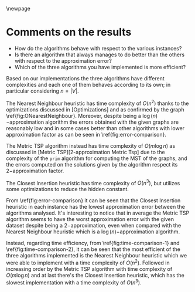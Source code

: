 \newpage

# Comments on the results

- How do the algorithms behave with respect to the various instances? 
- Is there an algorithm that always manages to do better than the others with 
respect to the approximation error? 
- Which of the three algorithms you have implemented is more efficient?

Based on our implementations the three algorithms have different complexities 
and each one of them behaves according to its own; in particular considering 
$n=|V|$.

The Nearest Neighbour heuristic has time complexity of $O(n^2)$ thanks to the 
optimizations discussed in [Optimizations] and as confirmed by the 
graph \ref{fig:ONearestNeighbour}. Moreover, despite being a 
$\log(n)-$approximation algorithm the errors obtained with the given graphs 
are reasonably low and in some cases better than other algorithms with lower 
approximation factor as can be seen in \ref{fig:error-comparison}.

The Metric TSP algorithm instead has time complexity of $O(m\log n)$ as 
discussed in [Metric TSP][2-approximation Metric Tsp] due to the complexity of 
the `prim` algorithm for computing the MST of the graphs, and the errors 
computed on the solutions given by the algorithm respect its $2-$approximation 
factor.

The Closest Insertion heuristic has time complexity of $O(n^3)$, but utilizes 
some optimizations to reduce the hidden constant.

From \ref{fig:error-comparison} it can be seen that the Closest Insertion 
heuristic in each instance has the lowest approximation error between the 
algorithms analysed. It's interesting to notice that in average the Metric TSP 
algorithm seems to have the worst approximation error with the given dataset 
despite being a $2-$approximation, even when compared with 
the Nearest Neighbour heuristic which is a $\log(n)-$approximation algorithm.


Instead, regarding time efficiency, from \ref{fig:time-comparison-1} and 
\ref{fig:time-comparison-2}, it can be seen that the most efficient of the 
three algorithms implemented is the Nearest Neighbour heuristic which we were 
able to implement with a time complexity of $O(n^2)$. Followed in increasing 
order by the Metric TSP algorithm with time complexity of $O(m\log n)$ and at 
last there's the Closest Insertion heuristic, which has the slowest 
implementation with a time complexity of $O(n^3)$.
